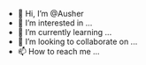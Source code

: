 - 👋 Hi, I’m @Ausher
- 👀 I’m interested in ...
- 🌱 I’m currently learning ...
- 💞️ I’m looking to collaborate on ...
- 📫 How to reach me ...

<!---
Ausher/Ausher is a ✨ special ✨ repository because its `README.md` (this file) appears on your GitHub profile.
You can click the Preview link to take a look at your changes.
--->
